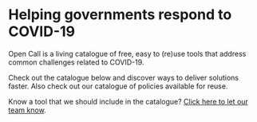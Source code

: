 # Helping governments respond to COVID-19

Open Call is a living catalogue of free, easy to (re)use tools that address common challenges related to COVID-19.

Check out the catalogue below and discover ways to deliver solutions faster. Also check out our catalogue of policies available for reuse.

Know a tool that we should include in the catalogue? [Click here to let our team know](https://docs.google.com/forms/d/e/1FAIpQLSdWbl_vdlE1_eIVuZk3mgG46ulp90o-m0kN8YgqjvDuc59GIw/viewform).
